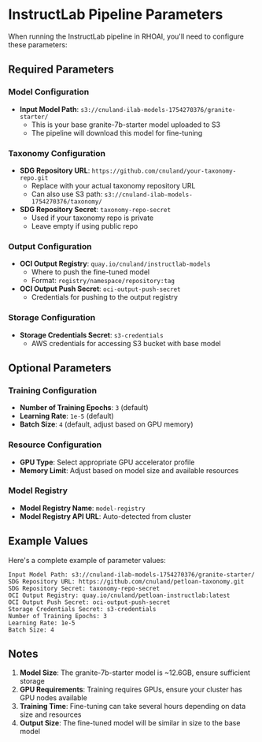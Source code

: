 # InstructLab Pipeline Parameters

When running the InstructLab pipeline in RHOAI, you'll need to configure these parameters:

## Required Parameters

### Model Configuration
- **Input Model Path**: `s3://cnuland-ilab-models-1754270376/granite-starter/`
  - This is your base granite-7b-starter model uploaded to S3
  - The pipeline will download this model for fine-tuning

### Taxonomy Configuration
- **SDG Repository URL**: `https://github.com/cnuland/your-taxonomy-repo.git` 
  - Replace with your actual taxonomy repository URL
  - Can also use S3 path: `s3://cnuland-ilab-models-1754270376/taxonomy/`
- **SDG Repository Secret**: `taxonomy-repo-secret`
  - Used if your taxonomy repo is private
  - Leave empty if using public repo

### Output Configuration
- **OCI Output Registry**: `quay.io/cnuland/instructlab-models`
  - Where to push the fine-tuned model
  - Format: `registry/namespace/repository:tag`
- **OCI Output Push Secret**: `oci-output-push-secret`
  - Credentials for pushing to the output registry

### Storage Configuration
- **Storage Credentials Secret**: `s3-credentials`
  - AWS credentials for accessing S3 bucket with base model

## Optional Parameters

### Training Configuration
- **Number of Training Epochs**: `3` (default)
- **Learning Rate**: `1e-5` (default)
- **Batch Size**: `4` (default, adjust based on GPU memory)

### Resource Configuration
- **GPU Type**: Select appropriate GPU accelerator profile
- **Memory Limit**: Adjust based on model size and available resources

### Model Registry
- **Model Registry Name**: `model-registry`
- **Model Registry API URL**: Auto-detected from cluster

## Example Values

Here's a complete example of parameter values:

```
Input Model Path: s3://cnuland-ilab-models-1754270376/granite-starter/
SDG Repository URL: https://github.com/cnuland/petloan-taxonomy.git
SDG Repository Secret: taxonomy-repo-secret
OCI Output Registry: quay.io/cnuland/petloan-instructlab:latest
OCI Output Push Secret: oci-output-push-secret
Storage Credentials Secret: s3-credentials
Number of Training Epochs: 3
Learning Rate: 1e-5
Batch Size: 4
```

## Notes

1. **Model Size**: The granite-7b-starter model is ~12.6GB, ensure sufficient storage
2. **GPU Requirements**: Training requires GPUs, ensure your cluster has GPU nodes available
3. **Training Time**: Fine-tuning can take several hours depending on data size and resources
4. **Output Size**: The fine-tuned model will be similar in size to the base model
